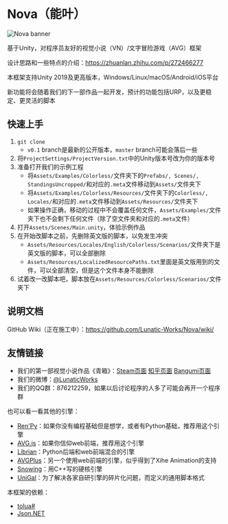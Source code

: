 # Nova（能叶）

![Nova banner](https://github.com/Lunatic-Works/Nova/wiki/img/nova_banner.png)

基于Unity，对程序员友好的视觉小说（VN）/文字冒险游戏（AVG）框架

设计思路和一些特点的介绍：https://zhuanlan.zhihu.com/p/272466277

本框架支持Unity 2019及更高版本，Windows/Linux/macOS/Android/iOS平台

新功能将会随着我们的下一部作品一起开发，预计的功能包括URP，以及更稳定、更灵活的脚本

## 快速上手

1. `git clone`
    * `v0.1` branch是最新的公开版本，`master` branch可能会落后一些
2. 将`ProjectSettings/ProjectVersion.txt`中的Unity版本号改为你的版本号
3. 准备打开我们的示例工程
    * 将`Assets/Examples/Colorless/`文件夹下的`Prefabs/, Scenes/, StandingsUncropped/`和对应的`.meta`文件移动到`Assets/`文件夹下
    * 将`Assets/Examples/Colorless/Resources/`文件夹下的`Colorless/, Locales/`和对应的`.meta`文件移动到`Assets/Resources/`文件夹下
    * 如果操作正确，移动的过程中不会覆盖任何文件，`Assets/Examples/`文件夹下也不会剩下任何文件（除了空文件夹和对应的`.meta`文件）
4. 打开`Assets/Scenes/Main.unity`，体验示例作品
5. 在开始改脚本之前，先删除英文版的脚本，以免发生冲突
    * `Assets/Resources/Locales/English/Colorless/Scenarios/`文件夹下是英文版的脚本，可以全部删除
    * `Assets/Resources/LocalizedResourcePaths.txt`里面是英文版用到的文件，可以全部清空，但是这个文件本身不能删除
5. 试着改一改脚本吧，脚本放在`Assets/Resources/Colorless/Scenarios/`文件夹下

## 说明文档

GitHub Wiki（正在施工中）：https://github.com/Lunatic-Works/Nova/wiki/

## 友情链接

* 我们的第一部视觉小说作品《青箱》：[Steam页面](https://store.steampowered.com/app/1131740) [知乎页面](https://www.zhihu.com/question/409724349) [Bangumi页面](https://bgm.tv/subject/311066)
* 我们的微博：[@LunaticWorks](https://weibo.com/LunaticWorks)
* 我们的QQ群：876212259，如果以后讨论程序的人多了可能会再开一个程序群

也可以看一看其他的引擎：

* [Ren'Py](https://github.com/renpy/renpy)：如果你没有编程基础但是想学，或者有Python基础，推荐用这个引擎
* [AVG.js](https://github.com/avgjs/avg-core)：如果你信仰web前端，推荐用这个引擎
* [Librian](https://github.com/RimoChan/Librian)：Python后端和web前端混合的引擎
* [AVGPlus](https://github.com/avg-plus/avg.renderer)：另一个使用web前端的引擎，似乎得到了Xihe Animation的支持
* [Snowing](https://github.com/Strrationalism/Snowing)：用C++写的硬核引擎
* [UniGal](https://github.com/Uni-Gal/UniGal-Script)：为了解决各家自研引擎的碎片化问题，而定义的通用脚本格式

本框架的依赖：

* [tolua#](https://github.com/topameng/tolua)
* [Json.NET](https://github.com/JamesNK/Newtonsoft.Json)
